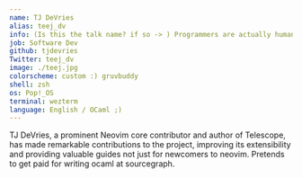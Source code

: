 ```yaml
---
name: TJ DeVries
alias: teej_dv
info: (Is this the talk name? if so -> ) Programmers are actually humans
job: Software Dev
github: tjdevries
Twitter: teej_dv
image: ./teej.jpg
colorscheme: custom :) gruvbuddy
shell: zsh
os: Pop!_OS
terminal: wezterm
language: English / OCaml ;)
---
```


TJ DeVries, a prominent Neovim core contributor and author of Telescope,
has made remarkable contributions to the project, improving its
extensibility and providing valuable guides not just for newcomers to
neovim. Pretends to get paid for writing ocaml at sourcegraph.
